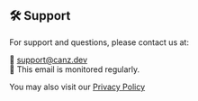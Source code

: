 ## 🛠️ Support

For support and questions, please contact us at:

📧 support@canz.dev  
📌 This email is monitored regularly.

You may also visit our [Privacy Policy](https://github.com/zcanzu/monipay-legal/blob/main/gizlilik-politikasi.md)
